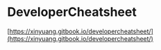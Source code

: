 # DeveloperCheatsheet

[https://xinyuang.gitbook.io/developercheatsheet/](https://xinyuang.gitbook.io/developercheatsheet/)

